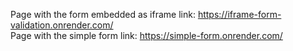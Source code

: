 Page with the form embedded as iframe link: https://iframe-form-validation.onrender.com/ <br/>
Page with the simple form link: https://simple-form.onrender.com/
